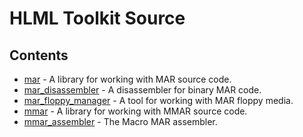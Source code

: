 # HLML Toolkit Source

## Contents
- [mar](./mar) - A library for working with MAR source code.
- [mar_disassembler](./mar_disassembler) - A disassembler for binary MAR code.
- [mar_floppy_manager](./mar_floppy_manager) - A tool for working with MAR floppy media.
- [mmar](./mmar) - A library for working with MMAR source code.
- [mmar_assembler](./mmar_assembler) - The Macro MAR assembler.